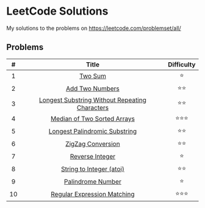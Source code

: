 # LeetCode Solutions

My solutions to the problems on https://leetcode.com/problemset/all/

## Problems

| # | Title | Difficulty |
|:---:|:---:|:---:|
| 1 | [Two Sum](01-two-sum.py) | :star: |
| 2 | [Add Two Numbers](02-add-two-numbers.py) | :star::star: |
| 3 | [Longest Substring Without Repeating Characters](03-longest-substring-without-repeating-characters.py) | :star::star: |
| 4 | [Median of Two Sorted Arrays](04-median-of-two-sorted-arrays.py) | :star::star::star: |
| 5 | [Longest Palindromic Substring](05-longest-palindromic-substring.py) | :star::star: |
| 6 | [ZigZag Conversion](06-zigzag-conversion.py) | :star::star: |
| 7 | [Reverse Integer](07-reverse-integer.py) | :star: |
| 8 | [String to Integer (atoi)](08-string-to-integer-atoi.py) | :star::star: |
| 9 | [Palindrome Number](09-palindrome-number.py) | :star: |
| 10 | [Regular Expression Matching](10-regular-expression-matching.py) | :star::star::star: |
